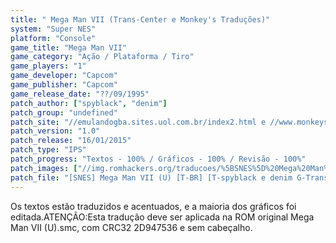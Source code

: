 ```yaml
---
title: " Mega Man VII (Trans-Center e Monkey's Traduções)"
system: "Super NES"
platform: "Console"
game_title: "Mega Man VII"
game_category: "Ação / Plataforma / Tiro"
game_players: "1"
game_developer: "Capcom"
game_publisher: "Capcom"
game_release_date: "??/09/1995"
patch_author: ["spyblack", "denim"]
patch_group: "undefined"
patch_site: "//emulandogba.sites.uol.com.br/index2.html e //www.monkeystraducoes.com/ (ambos fora do ar)"
patch_version: "1.0"
patch_release: "16/01/2015"
patch_type: "IPS"
patch_progress: "Textos - 100% / Gráficos - 100% / Revisão - 100%"
patch_images: ["//img.romhackers.org/traducoes/%5BSNES%5D%20Mega%20Man%20VII%20-%20Trans-Center%20e%20Monkey's%20Tradu%C3%A7%C3%B5es%20-%201.png","//img.romhackers.org/traducoes/%5BSNES%5D%20Mega%20Man%20VII%20-%20Trans-Center%20e%20Monkey's%20Tradu%C3%A7%C3%B5es%20-%202.png","//img.romhackers.org/traducoes/%5BSNES%5D%20Mega%20Man%20VII%20-%20Trans-Center%20e%20Monkey's%20Tradu%C3%A7%C3%B5es%20-%203.png"]
patch_file: "[SNES] Mega Man VII (U) [T-BR] [T-spyblack e denim G-Trans-Center e Monkey'\''s Traduções] [V-1.0 P-100% A-2015].zip"
---
```

Os textos estão traduzidos e acentuados, e a maioria dos gráficos foi editada.ATENÇÃO:Esta tradução deve ser aplicada na ROM original Mega Man VII (U).smc, com CRC32 2D947536 e sem cabeçalho.